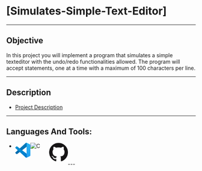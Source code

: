 # [Simulates-Simple-Text-Editor]

---
## Objective
In this project you will implement a program that simulates a simple texteditor with the undo/redo functionalities allowed. The program will accept statements, one at a time with a maximum of 100 characters per line.

---
## Description  
- [Project Description](Simulates-Simple-Text-Editor.pdf)
  
---
## Languages And Tools:
- <img align="left" alt="Visual Studio Code" width="40px" src="https://raw.githubusercontent.com/github/explore/80688e429a7d4ef2fca1e82350fe8e3517d3494d/topics/visual-studio-code/visual-studio-code.png" /> <img align="left" alt="C" width="50px" src="https://user-images.githubusercontent.com/25181517/192106070-46255bcf-65e6-4c6b-a296-bf8d0d8fb2a7.png" /><img align="left" alt="GitHub" width="50px" src="https://raw.githubusercontent.com/github/explore/78df643247d429f6cc873026c0622819ad797942/topics/github/github.png" /> 
<br/>
---
